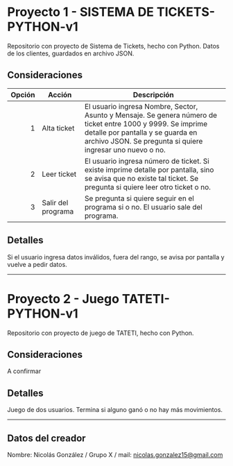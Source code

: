 # Proyecto 1 - SISTEMA DE TICKETS-PYTHON-v1
Repositorio con proyecto de Sistema de Tickets, hecho con Python. Datos de los clientes, guardados en archivo JSON.

## Consideraciones
| Opción | Acción | Descripción |
|-----:|-----------|-------------|
|     1| Alta ticket | El usuario ingresa Nombre, Sector, Asunto y Mensaje. Se genera número de ticket entre 1000 y 9999. Se imprime detalle por pantalla y se guarda en archivo JSON. Se pregunta si quiere ingresar uno nuevo o no.|
|     2| Leer ticket | El usuario ingresa número de ticket. Si existe imprime detalle por pantalla, sino se avisa que no existe tal ticket. Se pregunta si quiere leer otro ticket o no.|
|     3| Salir del programa | Se pregunta si quiere seguir en el programa si o no. El usuario sale del programa.|

## Detalles
Si el usuario ingresa datos inválidos, fuera del rango, se avisa por pantalla y vuelve a pedir datos.

---------------------------------------------

# Proyecto 2 - Juego TATETI-PYTHON-v1
Repositorio con proyecto de juego de TATETI, hecho con Python.

## Consideraciones
A confirmar 

## Detalles
Juego de dos usuarios. Termina si alguno ganó o no hay más movimientos.

---------------------------------------------

## Datos del creador
Nombre: Nicolás González / Grupo X / mail: nicolas.gonzalez15@gmail.com
